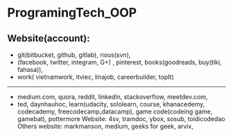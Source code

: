 # ProgramingTech_OOP
Website(account): 
--------------------------------------------------------------
- git(bitbucket, github, gitlab), rious(svn),
- (facebook, twitter, integram, G+) , pinterest, books(goodreads, buy(tiki, fahasa)),
- work( vietnamwork, itviec, linajob, careerbuilder, topIt)
---------------------------------------------------------------
- medium.com, quora, reddit, linkedIn, stackoverflow, meetdev.com,
- ted, daynhauhoc, learn(udacity, sololearn, course, khanacedemy, codecademy, freecodecamp,datacamp), game code(codeing game, gamebat), pottermore
Website: 4sv, tramdoc, ybox, sosub, toidicodedao
Others website: markmanson, medium, geeks for geek, arvix,
